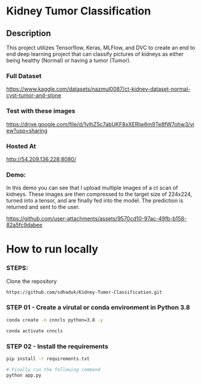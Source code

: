 # Kidney Tumor Classification

## Description
This project utilizes Tensorflow, Keras, MLFlow, and DVC to create an end to end deep learning project that can classify pictures of kidneys as either being healthy (Normal) or having a tumor (Tumor). 

### Full Dataset
https://www.kaggle.com/datasets/nazmul0087/ct-kidney-dataset-normal-cyst-tumor-and-stone

### Test with these images
https://drive.google.com/file/d/1vlhZ5c7abUKF8xXERIw6m9Te8fW7ohw3/view?usp=sharing

### Hosted At
http://54.209.136.228:8080/

### Demo:
In this demo you can see that I upload multiple images of a ct scan of kidneys. These images are then compressed to the target size of 224x224, turned into a tensor, and are finally fed into the model. The prediction is returned and sent to the user.

https://github.com/user-attachments/assets/9570cd10-97ac-49fb-b158-82a5fc9dabee

# How to run locally

### STEPS:
Clone the repository

```bash
https://github.com/sdhaduk/Kidney-Tumor-Classification.git
```

### STEP 01 - Create a virutal or conda environment in Python 3.8
```bash
conda create -n cnncls python=3.8 -y
```

```bash
conda activate cnncls
```

### STEP 02 - Install the requirements
```bash
pip install -r requirements.txt
```

```bash
# Finally run the following command
python app.py
```
